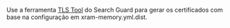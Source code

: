 Use a ferramenta [TLS Tool](https://docs.search-guard.com/latest/offline-tls-tool) do Search Guard para gerar os certificados com base na configuração em xram-memory.yml.dist.